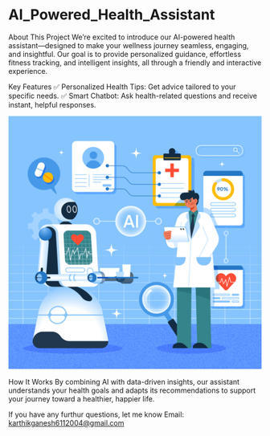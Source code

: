# AI_Powered_Health_Assistant

About This Project
We’re excited to introduce our AI-powered health assistant—designed to make your wellness journey seamless, engaging, and insightful. Our goal is to provide personalized guidance, effortless fitness tracking, and intelligent insights, all through a friendly and interactive experience.



Key Features
✅ Personalized Health Tips: Get advice tailored to your specific needs.
✅ Smart Chatbot: Ask health-related questions and receive instant, helpful responses.

![image](Logo.jpg)



How It Works
By combining AI with data-driven insights, our assistant understands your health goals and adapts its recommendations to support your journey toward a healthier, happier life.

If you have any furthur questions, let me know
Email: karthikganesh6112004@gmail.com
